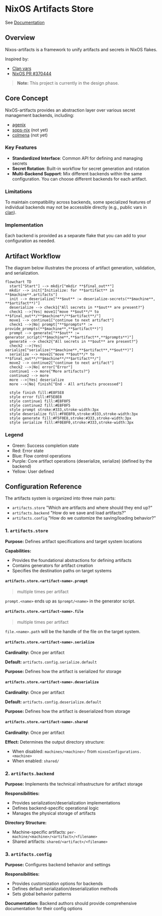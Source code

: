 # NixOS Artifacts Store

See [Documentation](https://mrvandalo.github.io/nixos-artifacts/)

## Overview

Nixos-artifacts is a framework to unify artifacts and secrets in NixOS flakes.

Inspired by:

- [Clan vars](https://docs.clan.lol/guides/vars-backend/)
- [NixOS PR #370444](https://github.com/NixOS/nixpkgs/pull/370444)

> **Note:** This project is currently in the design phase.

## Core Concept

NixOS-artifacts provides an abstraction layer over various secret management
backends, including:

- [agenix](https://github.com/ryantm/agenix)
- [sops-nix](https://github.com/Mic92/sops-nix) (not yet)
- [colmena](https://github.com/zhaofengli/colmena) (not yet)

### Key Features

- **Standardized Interface**: Common API for defining and managing secrets
- **Secret Rotation**: Built-in workflow for secret generation and rotation
- **Multi-Backend Support**: Mix different backends within the same
  configuration. You can choose different backends for each artifact.

### Limitations

To maintain compatibility across backends, some specialized features of
individual backends may not be accessible directly (e.g., public vars in
[clan](https://docs.clan.lol/concepts/generators/)).

### Implementation

Each backend is provided as a separate flake that you can add to your
configuration as needed.

## Artifact Workflow

The diagram below illustrates the process of artifact generation, validation,
and serialization.

```mermaid
flowchart TD
  start["Start"] --> mkdir["mkdir **$final_out**"]
  mkdir --> init["Initialize: for **$artifact** in **$machine**.artifacts"]
  init --> deserialize["**$out** := deserialize-secrets(**$machine**, **$artifact**)"]
  deserialize --> check1{"All secrets in **$out** are present?"}
  check1 -->|Yes| move1["move **$out**/* to **$final_out**/**$machine**/**$artifact**/"]
  move1 --> continue1["continue to next artifact"]
  check1 -->|No| prompt["**$prompts** := provide_prompts(**$machine**,**$artifact**)"]
  prompt --> generate["**$out** := generator_script(**$machine**,**$artifact**,**$prompts**)"]
  generate --> check2{"All secrets in **$out** are present?"}
  check2 -->|Yes| serialize["serialize(**$machine**,**$artifact**,**$out**)"]
  serialize --> move2["move **$out**/* to **$final_out**/**$machine**/**$artifact**/"]
  move2 --> continue2["continue to next artifact"]
  check2 -->|No| error["Error"]
  continue1 --> more{"More artifacts?"}
  continue2 --> more
  more -->|Yes| deserialize
  more -->|No| finish["End - All artifacts processed"]

  style finish fill:#E8F5E8
  style error fill:#F5E8E8
  style continue1 fill:#E8F0F5
  style continue2 fill:#E8F0F5
  style prompt stroke:#333,stroke-width:3px
  style deserialize fill:#F0E8F0,stroke:#333,stroke-width:3px
  style generate fill:#F5F0E8,stroke:#333,stroke-width:3px
  style serialize fill:#F0E8F0,stroke:#333,stroke-width:3px
```

### Legend

- Green: Success completion state
- Red: Error state
- Blue: Flow control operations
- Purple: Core artifact operations (deserialize, serialize) (defined by the
  backend)
- Yellow: User defined

## Configuration Reference

The artifacts system is organized into three main parts:

- `artifacts.store` "Which are artifacts and where should they end up?"
- `artifacts.backend` "How do we save and load artifacts?"
- `artifacts.config` "How do we customize the saving/loading behavior?"

### 1. `artifacts.store`

**Purpose:** Defines artifact specifications and target system locations

**Capabilities:**

- Provides the foundational abstractions for defining artifacts
- Contains generators for artifact creation
- Specifies the destination paths on target systems

#### `artifacts.store.<artifact-name>.prompt`

> multiple times per artifact

`prompt.<name>` ends up as `$prompt/<name>` in the generator script.

#### `artifacts.store.<artifact-name>.file`

> multiple times per artifact

`file.<name>.path` will be the handle of the file on the target system.

#### `artifacts.store.<artifact-name>.serialize`

**Cardinality:** Once per artifact

**Default:** `artifacts.config.serialize.default`

**Purpose:** Defines how the artifact is serialized for storage

#### `artifacts.store.<artifact-name>.deserialize`

**Cardinality:** Once per artifact

**Default:** `artifacts.config.deserialize.default`

**Purpose:** Defines how the artifact is deserialized from storage

#### `artifacts.store.<artifact-name>.shared`

**Cardinality:** Once per artifact

**Effect:** Determines the output directory structure:

- When disabled: `machines/<machine>/` from `nixosConfigurations.<machine>`
- When enabled: `shared/`

### 2. `artifacts.backend`

**Purpose:** Implements the technical infrastructure for artifact storage

**Responsibilities:**

- Provides serialization/deserialization implementations
- Defines backend-specific operational logic
- Manages the physical storage of artifacts

**Directory Structure:**

- Machine-specific artifacts: `per-machine/<machine>/<artifact>/<filename>`
- Shared artifacts: `shared/<artifact>/<filename>`

### 3. `artifacts.config`

**Purpose:** Configures backend behavior and settings

**Responsibilities:**

- Provides customization options for backends
- Defines default serialization/deserialization methods
- Sets global behavior patterns

**Documentation:** Backend authors should provide comprehensive documentation
for their config options
